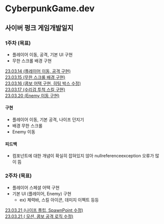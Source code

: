 # CyberpunkGame.dev

## 사이버 펑크 게임개발일지


### 1주차 (목표)
* 플레이어 이동, 공격, 기본 UI 구현
* 무한 스크롤 배경 구현

[23.03.14 (플레이어 이동, 공격 구현)](https://github.com/seungdo1234/TIL/blob/main/23.03.14%20~%2023.03.20%20(1%EC%A3%BC%EC%B0%A8)/23.03.14%20(%ED%94%8C%EB%A0%88%EC%9D%B4%EC%96%B4%20%EC%9D%B4%EB%8F%99%2C%20%EA%B3%B5%EA%B2%A9%20%EA%B5%AC%ED%98%84).md)  <br/>
[23.03.15 (무한 스크롤 배경 구현)](https://github.com/seungdo1234/TIL/blob/main/23.03.14%20~%2023.03.20%20(1%EC%A3%BC%EC%B0%A8)/23.03.15%20(%EB%AC%B4%ED%95%9C%20%EC%8A%A4%ED%81%AC%EB%A1%A4%20%EB%B0%B0%EA%B2%BD%20%EA%B5%AC%ED%98%84).md)
<br/>
[23.03.16 (콤보 어택 구현, 히팅 박스 수정)](https://github.com/seungdo1234/TIL/blob/main/23.03.14%20~%2023.03.20%20(1%EC%A3%BC%EC%B0%A8)/23.03.16%20(%EC%BD%A4%EB%B3%B4%EC%96%B4%ED%83%9D%20%EA%B5%AC%ED%98%84%2C%20%ED%9E%88%ED%8C%85%EB%B0%95%EC%8A%A4%20%EC%88%98%EC%A0%95).md) <br/>
[23.03.17 (수리검 투척 스킬 구현)](https://github.com/seungdo1234/TIL/blob/main/23.03.14%20~%2023.03.20%20(1%EC%A3%BC%EC%B0%A8)/23.03.17%20(%EC%88%98%EB%A6%AC%EA%B2%80%20%ED%88%AC%EC%B2%99%20%EA%B5%AC%ED%98%84).md) <br/>
[23.03.20 (Enemy 이동 구현)](https://github.com/seungdo1234/TIL/blob/main/23.03.14%20~%2023.03.20%20(1%EC%A3%BC%EC%B0%A8)/23.03.20%20(Enemy%20%EC%9D%B4%EB%8F%99%20%EA%B5%AC%ED%98%84).md) <br/>

#### 구현
* 플레이어 이동, 기본 공격, 나이프 던지기
* 배경 무한 스크롤
* Enemy 이동
#### 피드백
* 컴포넌트에 대한 개념이 확실히 잡혀있지 않아 nullreferenceexception 오류가 많이 뜸


### 2주차 (목표)
* 플레이어 스페셜 어택 구현
* 기본 UI (플레이어, Enemy) 구현
  * ex) 체력바, 스킬 아이콘, 데미지 이펙트 등등


[23.03.21 (나이프 플립, SpawnPoint 수정)](https://github.com/seungdo1234/TIL/blob/main/23.03.21%20~%2023.03.27%20(2%EC%A3%BC%EC%B0%A8)/23.03.21%20(%ED%94%8C%EB%A0%88%EC%9D%B4%EC%96%B4%20%EC%8A%A4%ED%8E%98%EC%85%9C%20%EC%96%B4%ED%83%9D%20%EA%B5%AC%ED%98%84).md) <br/>
[23.03.21 ( 모션, 콤보 공격 로직 수정)]() <br/>
